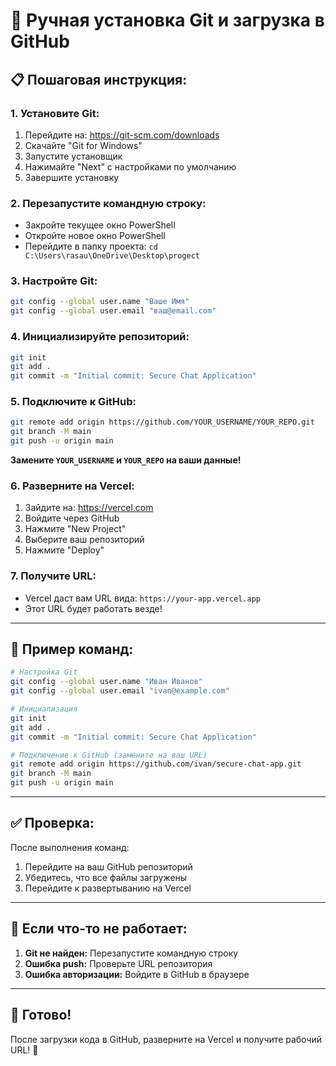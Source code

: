 # 🚀 Ручная установка Git и загрузка в GitHub

## 📋 **Пошаговая инструкция:**

### 1. **Установите Git:**
1. Перейдите на: https://git-scm.com/downloads
2. Скачайте "Git for Windows"
3. Запустите установщик
4. Нажимайте "Next" с настройками по умолчанию
5. Завершите установку

### 2. **Перезапустите командную строку:**
- Закройте текущее окно PowerShell
- Откройте новое окно PowerShell
- Перейдите в папку проекта: `cd C:\Users\rasau\OneDrive\Desktop\progect`

### 3. **Настройте Git:**
```bash
git config --global user.name "Ваше Имя"
git config --global user.email "ваш@email.com"
```

### 4. **Инициализируйте репозиторий:**
```bash
git init
git add .
git commit -m "Initial commit: Secure Chat Application"
```

### 5. **Подключите к GitHub:**
```bash
git remote add origin https://github.com/YOUR_USERNAME/YOUR_REPO.git
git branch -M main
git push -u origin main
```

**Замените `YOUR_USERNAME` и `YOUR_REPO` на ваши данные!**

### 6. **Разверните на Vercel:**
1. Зайдите на: https://vercel.com
2. Войдите через GitHub
3. Нажмите "New Project"
4. Выберите ваш репозиторий
5. Нажмите "Deploy"

### 7. **Получите URL:**
- Vercel даст вам URL вида: `https://your-app.vercel.app`
- Этот URL будет работать везде!

---

## 🎯 **Пример команд:**

```bash
# Настройка Git
git config --global user.name "Иван Иванов"
git config --global user.email "ivan@example.com"

# Инициализация
git init
git add .
git commit -m "Initial commit: Secure Chat Application"

# Подключение к GitHub (замените на ваш URL)
git remote add origin https://github.com/ivan/secure-chat-app.git
git branch -M main
git push -u origin main
```

---

## ✅ **Проверка:**

После выполнения команд:
1. Перейдите на ваш GitHub репозиторий
2. Убедитесь, что все файлы загружены
3. Перейдите к развертыванию на Vercel

---

## 🚨 **Если что-то не работает:**

1. **Git не найден:** Перезапустите командную строку
2. **Ошибка push:** Проверьте URL репозитория
3. **Ошибка авторизации:** Войдите в GitHub в браузере

---

## 🎉 **Готово!**

После загрузки кода в GitHub, разверните на Vercel и получите рабочий URL! 🚀 